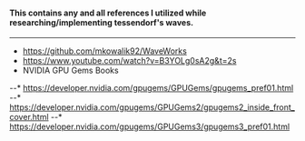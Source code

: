 #### This contains any and all references I utilized while researching/implementing tessendorf's waves.
---
* https://github.com/mkowalik92/WaveWorks
* https://www.youtube.com/watch?v=B3YOLg0sA2g&t=2s
* NVIDIA GPU Gems Books

--* https://developer.nvidia.com/gpugems/GPUGems/gpugems_pref01.html
--* https://developer.nvidia.com/gpugems/GPUGems2/gpugems2_inside_front_cover.html
--* https://developer.nvidia.com/gpugems/GPUGems3/gpugems3_pref01.html
